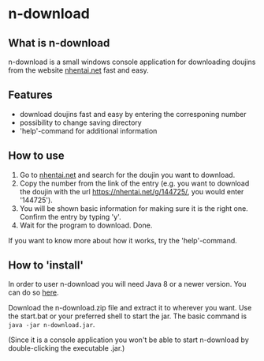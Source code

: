 # n-download

## What is n-download

n-download is a small windows console application for downloading doujins from the website [nhentai.net](https://nhentai.net/) fast and easy.

## Features

* download doujins fast and easy by entering the corresponing number
* possibility to change saving directory
* 'help'-command for additional information

## How to use

1. Go to [nhentai.net](https://nhentai.net/) and search for the doujin you want to download.
2. Copy the number from the link of the entry (e.g. you want to download the doujin with the url https://nhentai.net/g/144725/, you would enter '144725').
3. You will be shown basic information for making sure it is the right one. Confirm the entry by typing 'y'.
4. Wait for the program to download. Done.

If you want to know more about how it works, try the 'help'-command.

## How to 'install'
In order to user n-download you will need Java 8 or a newer version. You can do so [here]( https://www.oracle.com/technetwork/java/javase/downloads/index.html).

Download the n-download.zip file and extract it to wherever you want. Use the start.bat or your preferred shell to start the jar. The basic command is `java -jar n-download.jar`. 

(Since it is a console application you won't be able to start n-download by double-clicking the executable .jar.)

